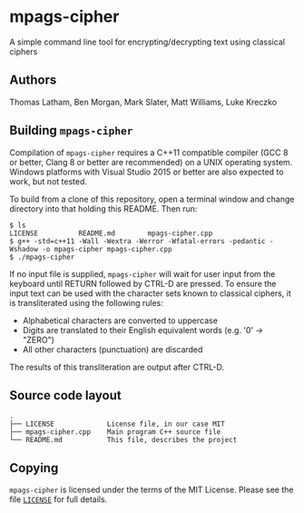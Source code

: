 # mpags-cipher
A simple command line tool for encrypting/decrypting text using classical ciphers

## Authors
Thomas Latham, Ben Morgan, Mark Slater, Matt Williams, Luke Kreczko

## Building `mpags-cipher`
Compilation of `mpags-cipher` requires a  C++11 compatible compiler
(GCC 8 or better, Clang 8 or better are recommended) on a UNIX operating
system.
Windows platforms with Visual Studio 2015 or better are also expected to
work, but not tested.

To build from a clone of this repository, open a terminal window
and change directory into that holding this README. Then run:
```
$ ls
LICENSE          README.md        mpags-cipher.cpp
$ g++ -std=c++11 -Wall -Wextra -Werror -Wfatal-errors -pedantic -Wshadow -o mpags-cipher mpags-cipher.cpp
$ ./mpags-cipher
```

If no input file is supplied, `mpags-cipher` will wait for user input
from the keyboard until RETURN followed by CTRL-D are pressed.
To ensure the input text can be used with the character sets known to
classical ciphers, it is transliterated using the following rules:

- Alphabetical characters are converted to uppercase
- Digits are translated to their English equivalent words (e.g. '0' -> "ZERO")
- All other characters (punctuation) are discarded

The results of this transliteration are output after CTRL-D.

## Source code layout
```
.
├── LICENSE             License file, in our case MIT
├── mpags-cipher.cpp    Main program C++ source file
└── README.md           This file, describes the project
```

## Copying
`mpags-cipher` is licensed under the terms of the MIT License.
Please see the file [`LICENSE`](LICENSE) for full details.